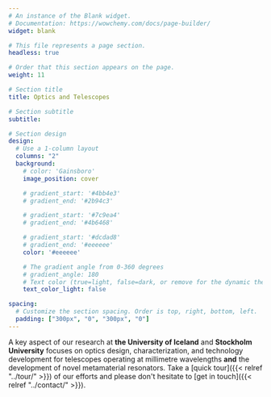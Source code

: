 ```yaml
---
# An instance of the Blank widget.
# Documentation: https://wowchemy.com/docs/page-builder/
widget: blank

# This file represents a page section.
headless: true

# Order that this section appears on the page.
weight: 11

# Section title
title: Optics and Telescopes

# Section subtitle
subtitle:

# Section design
design:
  # Use a 1-column layout
  columns: "2"
  background:
    # color: 'Gainsboro'
    image_position: cover

    # gradient_start: '#4bb4e3'
    # gradient_end: '#2b94c3'

    # gradient_start: '#7c9ea4'
    # gradient_end: '#4b6468'

    # gradient_start: '#dcdad8'
    # gradient_end: '#eeeeee'
    color: '#eeeeee'

    # The gradient angle from 0-360 degrees
    # gradient_angle: 180
    # Text color (true=light, false=dark, or remove for the dynamic theme color).
    text_color_light: false

spacing:
  # Customize the section spacing. Order is top, right, bottom, left.
  padding: ["300px", "0", "300px", "0"]
---
```


A key aspect of our research at **the University of Iceland** and **Stockholm University** focuses on optics design, characterization, and technology development for telescopes operating at millimetre wavelengths **and** the development of novel metamaterial resonators. Take a [quick tour]({{< relref "../tour/" >}}) of our efforts and please don't hesitate to [get in touch]({{< relref "../contact/" >}}).
